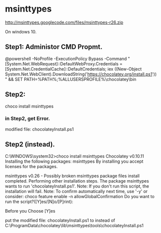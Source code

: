 # msinttypes
http://msinttypes.googlecode.com/files/msinttypes-r26.zip


On windows 10.

## Step1: Administor CMD Propmt.
@powershell -NoProfile -ExecutionPolicy Bypass -Command "[System.Net.WebRequest]::DefaultWebProxy.Credentials = [System.Net.CredentialCache]::DefaultCredentials; iex ((New-Object System.Net.WebClient).DownloadString('https://chocolatey.org/install.ps1'))" && SET PATH=%PATH%;%ALLUSERSPROFILE%\chocolatey\bin

## Step2:
choco install msinttypes

### in Step2, get Error.

modified file: chocolateyInstall.ps1 

## Step2 (instead).

C:\WINDOWS\system32>choco install msinttypes
Chocolatey v0.10.11
Installing the following packages:
msinttypes
By installing you accept licenses for the packages.

msinttypes v0.26 - Possibly broken
msinttypes package files install completed. Performing other installation steps.
The package msinttypes wants to run 'chocolateyInstall.ps1'.
Note: If you don't run this script, the installation will fail.
Note: To confirm automatically next time, use '-y' or consider:
choco feature enable -n allowGlobalConfirmation
Do you want to run the script?([Y]es/[N]o/[P]rint):

Before you Choose [Y]es

put the modified file: chocolateyInstall.ps1 to instead of 
C:\ProgramData\chocolatey\lib\msinttypes\tools\chocolateyInstall.ps1


